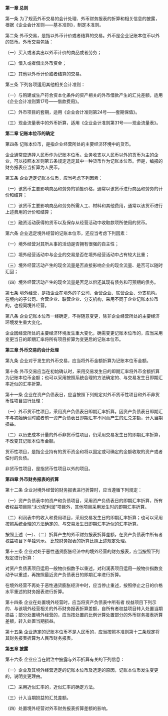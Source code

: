 **第一章 总则**

 第一条 为了规范外币交易的会计处理、外币财务报表的折算和相关信息的披露，根据《企业会计准则——基本准则》，制定本准则。

 第二条 外币交易，是指以外币计价或者结算的交易。外币是企业记账本位币以外的货币。外币交易包括：

 （一）买入或者卖出以外币计价的商品或者劳务；

 （二）借入或者借出外币资金；

 （三）其他以外币计价或者结算的交易。

 第三条 下列各项适用其他相关会计准则：

 （一）与购建或生产符合资本化条件的资产相关的外币借款产生的汇兑差额，适用《企业会计准则第17号——借款费用》。

 （二）外币项目的套期，适用《企业会计准则第24号——套期保值》。

 （三）现金流量表中的外币折算，适用《企业会计准则第31号——现金流量表》。

**第二章 记账本位币的确定**

 第四条 记账本位币，是指企业经营所处的主要经济环境中的货币。

 企业通常应选择人民币作为记账本位币。业务收支以人民币以外的货币为主的企业，可以按照本准则第五条规定选定其中一种货币作为记账本位币。但是，编报的财务报表应当折算为人民币。

 第五条 企业选定记账本位币，应当考虑下列因素：

 （一）该货币主要影响商品和劳务的销售价格，通常以该货币进行商品和劳务的计价和结算；

 （二）该货币主要影响商品和劳务所需人工、材料和其他费用，通常以该货币进行上述费用的计价和结算；

 （三）融资活动获得的货币以及保存从经营活动中收取款项所使用的货币。

 第六条 企业选定境外经营的记账本位币，还应当考虑下列因素：

 （一）境外经营对其所从事的活动是否拥有很强的自主性；

 （二）境外经营活动中与企业的交易是否在境外经营活动中占有较大比重；

 （三）境外经营活动产生的现金流量是否直接影响企业的现金流量、是否可以随时汇回；

 （四）境外经营活动产生的现金流量是否足以偿还其现有债务和可预期的债务。

 第七条 境外经营，是指企业在境外的子公司、合营企业、联营企业、分支机构。在境内的子公司、合营企业、联营企业、分支机构，采用不同于企业记账本位币的，也视同境外经营。

 第八条 企业记账本位币一经确定，不得随意变更，除非企业经营所处的主要经济环境发生重大变化。

 企业因经营所处的主要经济环境发生重大变化，确需变更记账本位币的，应当采用变更当日的即期汇率将所有项目折算为变更后的记账本位币。

**第三章 外币交易的会计处理**

 第九条 企业对于发生的外币交易，应当将外币金额折算为记账本位币金额。

 第十条 外币交易应当在初始确认时，采用交易发生日的即期汇率将外币金额折算为记账本位币金额；也可以采用按照系统合理的方法确定的、与交易发生日即期汇率近似的汇率折算。

 第十一条 企业在资产负债表日，应当按照下列规定对外币货币性项目和外币非货币性项目进行处理：

 （一）外币货币性项目，采用资产负债表日即期汇率折算。因资产负债表日即期汇率与初始确认时或者前一资产负债表日即期汇率不同而产生的汇兑差额，计入当期损益。

 （二）以历史成本计量的外币非货币性项目，仍采用交易发生日的即期汇率折算，不改变其记账本位币金额。

 货币性项目，是指企业持有的货币资金和将以固定或可确定的金额收取的资产或者偿付的负债。

 非货币性项目，是指货币性项目以外的项目。

**第四章 外币财务报表的折算**

 第十二条 企业对境外经营的财务报表进行折算时，应当遵循下列规定：

 （一）资产负债表中的资产和负债项目，采用资产负债表日的即期汇率折算，所有者权益项目除“未分配利润”项目外，其他项目采用发生时的即期汇率折算。

 （二）利润表中的收入和费用项目，采用交易发生日的即期汇率折算；也可以采用按照系统合理的方法确定的、与交易发生日即期汇率近似的汇率折算。

 按照上述（一）、（二）折算产生的外币财务报表折算差额，在资产负债表中所有者权益项目下单独列示。 比较财务报表的折算比照上述规定处理。

 第十三条 企业对处于恶性通货膨胀经济中的境外经营的财务报表，应当按照下列规定进行折算：

 对资产负债表项目运用一般物价指数予以重述，对利润表项目运用一般物价指数变动予以重述，再按照最近资产负债表日的即期汇率进行折算。

 在境外经营不再处于恶性通货膨胀经济中时，应当停止重述，按照停止之日的价格水平重述的财务报表进行折算。

 第十四条 企业在处置境外经营时，应当将资产负债表中所有者 权益项目下列示的、与该境外经营相关的外币财务报表折算差额，自所有者权益项目转入处置当期损益；部分处置境外经营的，应当按处置的比例计算处置部分的外币财务报表折算差额，转入处置当期损益。

 第十五条 企业选定的记账本位币不是人民币的，应当按照本准则第十二条规定将其财务报表折算为人民币财务报表。

**第五章 披露**

 第十六条 企业应当在附注中披露与外币折算有关的下列信息：

 （一）企业及其境外经营选定的记账本位币及选定的原因，记账本位币发生变更的，说明变更理由。

 （二）采用近似汇率的，近似汇率的确定方法。

 （三）计入当期损益的汇兑差额。

 （四）处置境外经营对外币财务报表折算差额的影响。